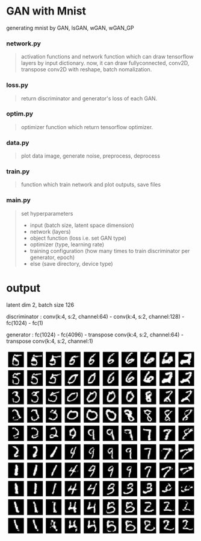 # GAN with Mnist
generating mnist by GAN, lsGAN, wGAN, wGAN_GP

### network.py
>activation functions and network function which can draw tensorflow layers by input dictionary.  now, it can draw fullyconnected, conv2D, transpose conv2D with reshape, batch nomalization.

### loss.py
>return discriminator and generator's loss of each GAN. 

### optim.py
>optimizer function which return tensorflow optimizer.

### data.py
>plot data image, generate noise, preprocess, deprocess

### train.py
>function which train network and plot outputs, save files

### main.py
>set hyperparameters
>- input (batch size, latent space dimension)
>- network (layers)
>- object function (loss i.e. set GAN type)
>- optimizer (type, learning rate)
>- training configuration (how many times to train discriminator per generator, epoch)
>- else (save directory, device type)

# output
latent dim 2, batch size 126

discriminator : conv(k:4, s:2, channel:64) - conv(k:4, s:2, channel:128) - fc(1024) - fc(1)

generator : fc(1024) - fc(4096) - transpose conv(k:4, s:2, channel:64) - transpose conv(k:4, s:2, channel:1)

![Alt text](/images/latent_dim_2_batch_126_gan.jpg)

